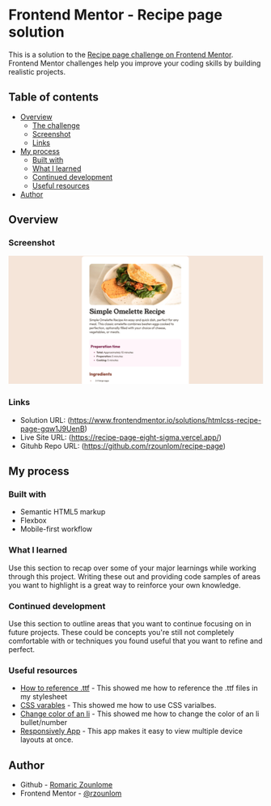 # Frontend Mentor - Recipe page solution

This is a solution to the [Recipe page challenge on Frontend Mentor](https://www.frontendmentor.io/challenges/recipe-page-KiTsR8QQKm). Frontend Mentor challenges help you improve your coding skills by building realistic projects.

## Table of contents

- [Overview](#overview)
  - [The challenge](#the-challenge)
  - [Screenshot](#screenshot)
  - [Links](#links)
- [My process](#my-process)
  - [Built with](#built-with)
  - [What I learned](#what-i-learned)
  - [Continued development](#continued-development)
  - [Useful resources](#useful-resources)
- [Author](#author)

## Overview

### Screenshot

![](./assets/images/screenshot.png)

### Links

- Solution URL: (https://www.frontendmentor.io/solutions/htmlcss-recipe-page-gqw1J9UenB)
- Live Site URL: (https://recipe-page-eight-sigma.vercel.app/)
- Gituhb Repo URL: (https://github.com/rzounlom/recipe-page)

## My process

### Built with

- Semantic HTML5 markup
- Flexbox
- Mobile-first workflow

### What I learned

Use this section to recap over some of your major learnings while working through this project. Writing these out and providing code samples of areas you want to highlight is a great way to reinforce your own knowledge.

### Continued development

Use this section to outline areas that you want to continue focusing on in future projects. These could be concepts you're still not completely comfortable with or techniques you found useful that you want to refine and perfect.

### Useful resources

- [How to reference .ttf](https://www.geeksforgeeks.org/how-to-include-a-font-ttf-using-css/) - This showed me how to reference the .ttf files in my stylesheet
- [CSS varables](https://elementor.com/blog/variables-in-css/?utm_source=google&utm_medium=cpc&utm_campaign=10759652828&utm_term=&lang=&gad_source=1&gclid=Cj0KCQjw2ou2BhCCARIsANAwM2G6OrJhY-17mmxPU5ziF3M3UvUko-dATsTeuxM0aHfo2dEGas8Re-YaAj9jEALw_wcB) - This showed me how to use CSS varialbes.
- [Change color of an li](https://www.w3schools.com/howto/howto_css_bullet_color.asp) - This showed me how to change the color of an li bullet/number
- [Responsively App](https://responsively.app/download) - This app makes it easy to view multiple device layouts at once.

## Author

- Github - [Romaric Zounlome](https://github.com/ZounMedia)
- Frontend Mentor - [@rzounlom](https://www.frontendmentor.io/profile/rzounlom)
